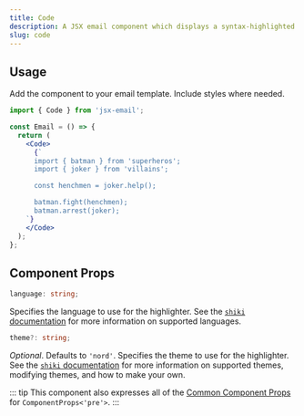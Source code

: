 ```yaml
---
title: Code
description: A JSX email component which displays a syntax-highlighted code block using <a href="https://shiki.matsu.io/">Shiki</a>
slug: code
---
```


<!--@include: @/include/header.md-->

<!--@include: @/include/install.md-->

## Usage

Add the component to your email template. Include styles where needed.

```jsx
import { Code } from 'jsx-email';

const Email = () => {
  return (
    <Code>
      {`
      import { batman } from 'superheros';
      import { joker } from 'villains';

      const henchmen = joker.help();

      batman.fight(henchmen);
      batman.arrest(joker);
    `}
    </Code>
  );
};
```

## Component Props

```ts
language: string;
```

Specifies the language to use for the highlighter. See the [`shiki` documentation](https://github.com/shikijs/shiki/blob/main/docs/languages.md) for more information on supported languages.

```ts
theme?: string;
```

_Optional_. Defaults to `'nord'`. Specifies the theme to use for the highlighter. See the [`shiki` documentation](https://github.com/shikijs/shiki/blob/main/docs/themes.md) for more information on supported themes, modifying themes, and how to make your own.

::: tip
This component also expresses all of the [Common Component Props](https://react.dev/reference/react-dom/components/common) for `ComponentProps<'pre'>`.
:::
